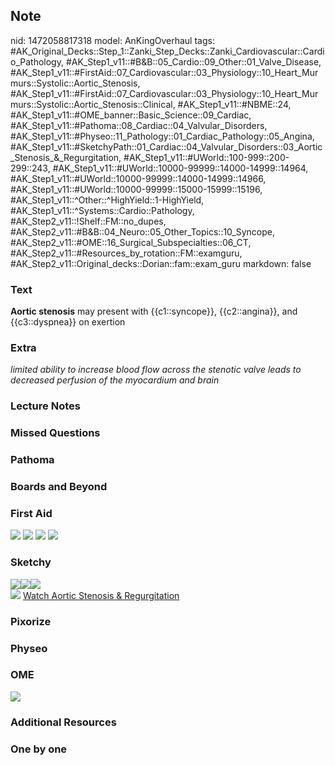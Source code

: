 ## Note
nid: 1472058817318
model: AnKingOverhaul
tags: #AK_Original_Decks::Step_1::Zanki_Step_Decks::Zanki_Cardiovascular::Cardio_Pathology, #AK_Step1_v11::#B&B::05_Cardio::09_Other::01_Valve_Disease, #AK_Step1_v11::#FirstAid::07_Cardiovascular::03_Physiology::10_Heart_Murmurs::Systolic::Aortic_Stenosis, #AK_Step1_v11::#FirstAid::07_Cardiovascular::03_Physiology::10_Heart_Murmurs::Systolic::Aortic_Stenosis::Clinical, #AK_Step1_v11::#NBME::24, #AK_Step1_v11::#OME_banner::Basic_Science::09_Cardiac, #AK_Step1_v11::#Pathoma::08_Cardiac::04_Valvular_Disorders, #AK_Step1_v11::#Physeo::11_Pathology::01_Cardiac_Pathology::05_Angina, #AK_Step1_v11::#SketchyPath::01_Cardiac::04_Valvular_Disorders::03_Aortic_Stenosis_&_Regurgitation, #AK_Step1_v11::#UWorld::100-999::200-299::243, #AK_Step1_v11::#UWorld::10000-99999::14000-14999::14964, #AK_Step1_v11::#UWorld::10000-99999::14000-14999::14966, #AK_Step1_v11::#UWorld::10000-99999::15000-15999::15196, #AK_Step1_v11::^Other::^HighYield::1-HighYield, #AK_Step1_v11::^Systems::Cardio::Pathology, #AK_Step2_v11::!Shelf::FM::no_dupes, #AK_Step2_v11::#B&B::04_Neuro::05_Other_Topics::10_Syncope, #AK_Step2_v11::#OME::16_Surgical_Subspecialties::06_CT, #AK_Step2_v11::#Resources_by_rotation::FM::examguru, #AK_Step2_v11::Original_decks::Dorian::fam::exam_guru
markdown: false

### Text
<div>
  <b>Aortic stenosis</b> may present with {{c1::syncope}},
  {{c2::angina}}, and {{c3::dyspnea}} on exertion
</div>

### Extra
<i>limited ability to increase blood flow across the stenotic valve
leads to decreased perfusion of the myocardium and brain</i>

### Lecture Notes


### Missed Questions


### Pathoma


### Boards and Beyond


### First Aid
<img src="tmpC8uUWJ.png"> <img src="tmpxjiP4Y.png"> <img src=
"tmpPWkmcx.png"> <img src="tmpr4FhLf.png">

### Sketchy
<div><img src=
"Screen%20Shot%202019-12-19%20at%205.30.26%20PM.JPG"><img src=
"Screen%20Shot%202019-12-19%20at%205.30.40%20PM.JPG"><img src=
"Screen%20Shot%202019-12-19%20at%205.30.57%20PM.JPG"></div><img src="Zoverall%20picture%20(3).JPG">
<a href=
"https://dashboard.sketchy.com/study/medical/courses/medical-pathophysiology/units/medical-pathophysiology-cardiac/videos/medical-pathophysiology-cardiac-valvular-disorders-aortic-stenosis-and-regurgitation?utm_source=anki&utm_medium=partnership&utm_campaign=february_update&utm_content=medical">
Watch Aortic Stenosis & Regurgitation</a>

### Pixorize


### Physeo


### OME
<div class="ome-widget">
  <a href="https://onlinemeded.org/spa/cardiac?ref=anki"><img src=
  "_OME_AnkiFlashcards_Topic_3.png"></a>
</div>

### Additional Resources


### One by one

